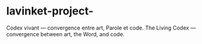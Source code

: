 # lavinket-project-
Codex vivant — convergence entre art, Parole et code. The Living Codex — convergence between art, the Word, and code.
